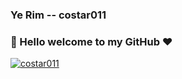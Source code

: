 ### Ye Rim -- costar011

### 👋 Hello welcome to my GitHub ❤️

[![costar011](https://github-profile-costar011.vercel.app/?username=costar011)](https://github.com/costar011/github-profile-costar011)
